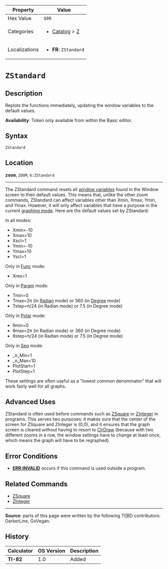 | Property      | Value |
|---------------|-------|
| Hex Value     | `$86`|
| Categories    | <ul><li>[Catalog](<../categories/Catalog.md>) > [Z](<../categories/Catalog.md#Z>)</li></ul> |
| Localizations | <ul><li><b>FR</b>: `ZStandard`</li></ul> |

# `ZStandard`

## Description
Replots the functions immediately, updating the window variables to the default values.


<b>Availability</b>: Token only available from within the Basic editor.

## Syntax
`ZStandard`

## Location
<tt><kbd><b>zoom</b></kbd></tt>, `ZOOM`, `6:ZStandard`
<hr>

The ZStandard command resets all [window variables](system-variables#window) found in the Window screen to their default values. This means that, unlike the other zoom commands, ZStandard can affect variables other than Xmin, Xmax, Ymin, and Ymax. However, it will only affect variables that have a purpose in the current [graphing mode](graphing-mode). Here are the default values set by ZStandard:

In all modes:

*   Xmin=-10
*   Xmax=10
*   Xscl=1
*   Ymin=-10
*   Ymax=10
*   Yscl=1

Only in [Func](Func.md) mode:

*   Xres=1

Only in [Param](Param.md) mode:

*   Tmin=0
*   Tmax=2π (in [Radian](radian-mode) mode) or 360 (in [Degree](degree-mode) mode)
*   Tstep=π/24 (in Radian mode) or 7.5 (in Degree mode)

Only in [Polar](polar-mode) mode:

*   θmin=0
*   θmax=2π (in Radian mode) or 360 (in Degree mode)
*   θstep=π/24 (in Radian mode) or 7.5 (in Degree mode)

Only in [Seq](seq-mode) mode:

*   _n_Min=1
*   _n_Max=10
*   PlotStart=1
*   PlotStep=1

These settings are often useful as a "lowest common denominator" that will work fairly well for all graphs.

## Advanced Uses

ZStandard is often used before commands such as [ZSquare](ZSquare.md) or [ZInteger](ZInteger.md) in programs. This serves two purposes: it makes sure that the center of the screen for ZSquare and ZInteger is (0,0), and it ensures that the graph screen is cleared without having to resort to [ClrDraw](ClrDraw.md) (because with two different zooms in a row, the window settings have to change at least once, which means the graph will have to be regraphed)

## Error Conditions

*   **[ERR:INVALID](errors#invalid)** occurs if this command is used outside a program.

## Related Commands

*   [ZSquare](ZSquare.md)
*   [ZInteger](ZInteger.md)

* * *

**Source**: parts of this page were written by the following TI|BD contributors: DarkerLine, GoVegan.

## History
| Calculator | OS Version | Description |
|------------|------------|-------------|
| <b>TI-82</b> | 1.0 | Added |


